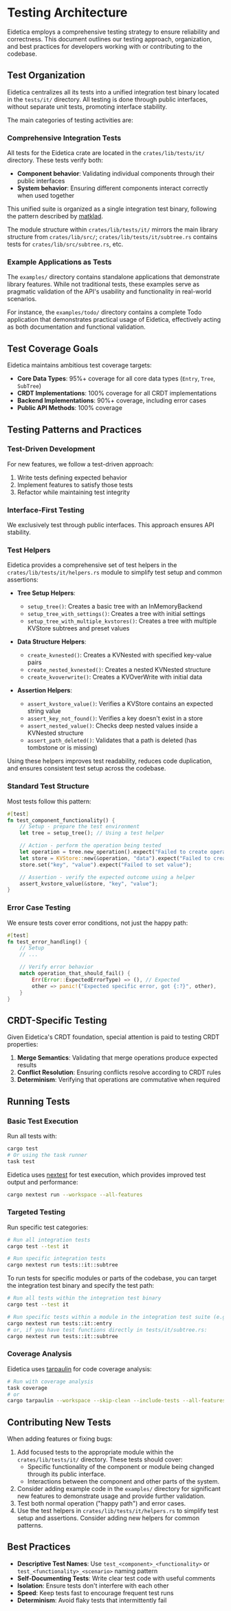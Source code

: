 # Testing Architecture

Eidetica employs a comprehensive testing strategy to ensure reliability and correctness. This document outlines our testing approach, organization, and best practices for developers working with or contributing to the codebase.

## Test Organization

Eidetica centralizes all its tests into a unified integration test binary located in the `tests/it/` directory. All testing is done through public interfaces, without separate unit tests, promoting interface stability.

The main categories of testing activities are:

### Comprehensive Integration Tests

All tests for the Eidetica crate are located in the `crates/lib/tests/it/` directory. These tests verify both:

- **Component behavior**: Validating individual components through their public interfaces
- **System behavior**: Ensuring different components interact correctly when used together

This unified suite is organized as a single integration test binary, following the pattern described by [matklad](https://matklad.github.io/2021/02/27/delete-cargo-integration-tests.html).

The module structure within `crates/lib/tests/it/` mirrors the main library structure from `crates/lib/src/`; `crates/lib/tests/it/subtree.rs` contains tests for `crates/lib/src/subtree.rs`, etc.

### Example Applications as Tests

The `examples/` directory contains standalone applications that demonstrate library features. While not traditional tests, these examples serve as pragmatic validation of the API's usability and functionality in real-world scenarios.

For instance, the `examples/todo/` directory contains a complete Todo application that demonstrates practical usage of Eidetica, effectively acting as both documentation and functional validation.

## Test Coverage Goals

Eidetica maintains ambitious test coverage targets:

- **Core Data Types**: 95%+ coverage for all core data types (`Entry`, `Tree`, `SubTree`)
- **CRDT Implementations**: 100% coverage for all CRDT implementations
- **Backend Implementations**: 90%+ coverage, including error cases
- **Public API Methods**: 100% coverage

## Testing Patterns and Practices

### Test-Driven Development

For new features, we follow a test-driven approach:

1. Write tests defining expected behavior
2. Implement features to satisfy those tests
3. Refactor while maintaining test integrity

### Interface-First Testing

We exclusively test through public interfaces. This approach ensures API stability.

### Test Helpers

Eidetica provides a comprehensive set of test helpers in the `crates/lib/tests/it/helpers.rs` module to simplify test setup and common assertions:

- **Tree Setup Helpers**:

  - `setup_tree()`: Creates a basic tree with an InMemoryBackend
  - `setup_tree_with_settings()`: Creates a tree with initial settings
  - `setup_tree_with_multiple_kvstores()`: Creates a tree with multiple KVStore subtrees and preset values

- **Data Structure Helpers**:

  - `create_kvnested()`: Creates a KVNested with specified key-value pairs
  - `create_nested_kvnested()`: Creates a nested KVNested structure
  - `create_kvoverwrite()`: Creates a KVOverWrite with initial data

- **Assertion Helpers**:
  - `assert_kvstore_value()`: Verifies a KVStore contains an expected string value
  - `assert_key_not_found()`: Verifies a key doesn't exist in a store
  - `assert_nested_value()`: Checks deep nested values inside a KVNested structure
  - `assert_path_deleted()`: Validates that a path is deleted (has tombstone or is missing)

Using these helpers improves test readability, reduces code duplication, and ensures consistent test setup across the codebase.

### Standard Test Structure

Most tests follow this pattern:

```rust
#[test]
fn test_component_functionality() {
    // Setup - prepare the test environment
    let tree = setup_tree(); // Using a test helper

    // Action - perform the operation being tested
    let operation = tree.new_operation().expect("Failed to create operation");
    let store = KVStore::new(&operation, "data").expect("Failed to create store");
    store.set("key", "value").expect("Failed to set value");

    // Assertion - verify the expected outcome using a helper
    assert_kvstore_value(&store, "key", "value");
}
```

### Error Case Testing

We ensure tests cover error conditions, not just the happy path:

```rust
#[test]
fn test_error_handling() {
    // Setup
    // ...

    // Verify error behavior
    match operation_that_should_fail() {
        Err(Error::ExpectedErrorType) => (), // Expected
        other => panic!("Expected specific error, got {:?}", other),
    }
}
```

## CRDT-Specific Testing

Given Eidetica's CRDT foundation, special attention is paid to testing CRDT properties:

1. **Merge Semantics**: Validating that merge operations produce expected results
2. **Conflict Resolution**: Ensuring conflicts resolve according to CRDT rules
3. **Determinism**: Verifying that operations are commutative when required

## Running Tests

### Basic Test Execution

Run all tests with:

```bash
cargo test
# Or using the task runner
task test
```

Eidetica uses [nextest](https://nexte.st/) for test execution, which provides improved test output and performance:

```bash
cargo nextest run --workspace --all-features
```

### Targeted Testing

Run specific test categories:

```bash
# Run all integration tests
cargo test --test it

# Run specific integration tests
cargo nextest run tests::it::subtree
```

To run tests for specific modules or parts of the codebase, you can target the integration test binary and specify the test path:

```bash
# Run all tests within the integration test binary
cargo test --test it

# Run specific tests within a module in the integration test suite (e.g., entry tests)
cargo nextest run tests::it::entry
# or, if you have test functions directly in tests/it/subtree.rs:
cargo nextest run tests::it::subtree
```

### Coverage Analysis

Eidetica uses [tarpaulin](https://github.com/xd009642/tarpaulin) for code coverage analysis:

```bash
# Run with coverage analysis
task coverage
# or
cargo tarpaulin --workspace --skip-clean --include-tests --all-features --output-dir coverage --out lcov
```

## Contributing New Tests

When adding features or fixing bugs:

1. Add focused tests to the appropriate module within the `crates/lib/tests/it/` directory. These tests should cover:
   - Specific functionality of the component or module being changed through its public interface.
   - Interactions between the component and other parts of the system.
2. Consider adding example code in the `examples/` directory for significant new features to demonstrate usage and provide further validation.
3. Test both normal operation ("happy path") and error cases.
4. Use the test helpers in `crates/lib/tests/it/helpers.rs` to simplify test setup and assertions. Consider adding new helpers for common patterns.

## Best Practices

- **Descriptive Test Names**: Use `test_<component>_<functionality>` or `test_<functionality>_<scenario>` naming pattern
- **Self-Documenting Tests**: Write clear test code with useful comments
- **Isolation**: Ensure tests don't interfere with each other
- **Speed**: Keep tests fast to encourage frequent test runs
- **Determinism**: Avoid flaky tests that intermittently fail
